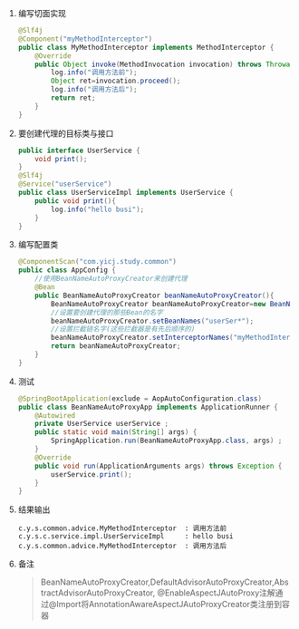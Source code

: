 1. 编写切面实现
    ```java
    @Slf4j
    @Component("myMethodInterceptor")
    public class MyMethodInterceptor implements MethodInterceptor {
        @Override
        public Object invoke(MethodInvocation invocation) throws Throwable {
            log.info("调用方法前");
            Object ret=invocation.proceed();
            log.info("调用方法后");
            return ret;
        }
    }
    ```
2. 要创建代理的目标类与接口
    ```java
    public interface UserService {
        void print();
    }
    @Slf4j
    @Service("userService")
    public class UserServiceImpl implements UserService {
        public void print(){
            log.info("hello busi");
        }
    }
    ```
3. 编写配置类
    ```java
    @ComponentScan("com.yicj.study.common")
    public class AppConfig {
        //使用BeanNameAutoProxyCreator来创建代理
        @Bean
        public BeanNameAutoProxyCreator beanNameAutoProxyCreator(){
            BeanNameAutoProxyCreator beanNameAutoProxyCreator=new BeanNameAutoProxyCreator();
            //设置要创建代理的那些Bean的名字
            beanNameAutoProxyCreator.setBeanNames("userSer*");
            //设置拦截链名字(这些拦截器是有先后顺序的)
            beanNameAutoProxyCreator.setInterceptorNames("myMethodInterceptor");
            return beanNameAutoProxyCreator;
        }
    }
    ```
4. 测试
    ```java
    @SpringBootApplication(exclude = AopAutoConfiguration.class)
    public class BeanNameAutoProxyApp implements ApplicationRunner {
        @Autowired
        private UserService userService ;
        public static void main(String[] args) {
            SpringApplication.run(BeanNameAutoProxyApp.class, args) ;
        }
        @Override
        public void run(ApplicationArguments args) throws Exception {
            userService.print();
        }
    }
    ```
5. 结果输出
    ```text
    c.y.s.common.advice.MyMethodInterceptor  : 调用方法前
    c.y.s.c.service.impl.UserServiceImpl     : hello busi
    c.y.s.common.advice.MyMethodInterceptor  : 调用方法后
    ```
6. 备注
   > BeanNameAutoProxyCreator,DefaultAdvisorAutoProxyCreator,AbstractAdvisorAutoProxyCreator,
   @EnableAspectJAutoProxy注解通过@Import将AnnotationAwareAspectJAutoProxyCreator类注册到容器
